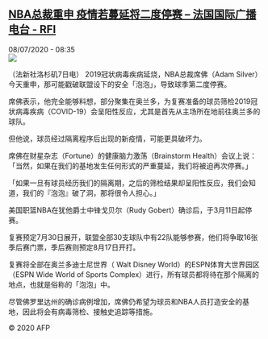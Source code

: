 <!--1594194841000-->
[NBA总裁重申 疫情若蔓延将二度停赛 – 法国国际广播电台 - RFI](http://www.rfi.fr//cn/contenu/20200708-nba%E6%80%BB%E8%A3%81%E9%87%8D%E7%94%B3-%E7%96%AB%E6%83%85%E8%8B%A5%E8%94%93%E5%BB%B6%E5%B0%86%E4%BA%8C%E5%BA%A6%E5%81%9C%E8%B5%9B)
------

<div>08/07/2020 - 08:35</div><img src="https://s.rfi.fr/media/display/d7ba858e-c0e8-11ea-9e2c-005056bff430/w:310/p:16x9/spo0001b.200708143501.jpg"><div class="t-content__body u-clearfix"><div class="m-interstitial"></div><p>（法新社洛杉矶7日电）    2019冠状病毒疾病延烧，NBA总裁席佛（Adam Silver）今天重申，那可能戳破联盟设下的安全「泡泡」，导致球季第二度停赛。</p><p>席佛表示，他完全能够料想，部分聚集在奥兰多，为复赛准备的球员筛检2019冠状病毒疾病（COVID-19）会呈阳性反应，尤其是首先从主场所在地前往奥兰多的球队。</p><p>但他说，球员经过隔离程序后出现的新疫情，可能更具破坏力。</p><p>席佛在财星杂志（Fortune）的健康脑力激荡（Brainstorm Health）会议上说：「当然，如果在我们的基地发生任何形式的严重蔓延，我们将被迫再次停赛。」</p><p>「如果一旦有球员经历我们的隔离期，之后的筛检结果却呈阳性反应，我们会知道，我们的『泡泡』破了洞，那将很令人担心。」</p><p>美国职篮NBA在犹他爵士中锋戈贝尔（Rudy Gobert）确诊后，于3月11日起停赛。</p><p>复赛预定7月30日展开，联盟全部30支球队中有22队能够参赛，他们将争取16张季后赛门票，季后赛则预定8月17日开打。</p><p>复赛将全部在奥兰多迪士尼世界（ Walt Disney World）的ESPN体育大世界园区（ESPN Wide World of Sports Complex）进行，所有球员都将待在那个隔离的地点，也就是俗称的「泡泡」中。</p><p>尽管佛罗里达州的确诊病例增加，席佛仍希望为球员和NBA人员打造安全的基地，因此将会有病毒筛检、接触史追踪等措施。</p><p class="t-copyright">© 2020 AFP</p>        </div>
